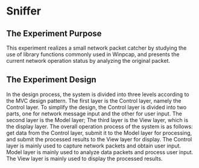 # Sniffer
## The Experiment Purpose 
This experiment realizes a small network packet catcher by studying the use of library functions commonly used in Winpcap, and presents the current network operation status by analyzing the original packet.
## The Experiment Design
In the design process, the system is divided into three levels according to the MVC design pattern. The first layer is the Control layer, namely the Control layer. To simplify the design, the Control layer is divided into two parts, one for network message input and the other for user input. The second layer is the Model layer; The third layer is the View layer, which is the display layer. The overall operation process of the system is as follows: get data from the Control layer, submit it to the Model layer for processing, and submit the processed results to the View layer for display. The Control layer is mainly used to capture network packets and obtain user input. Model layer is mainly used to analyze data packets and process user input. The View layer is mainly used to display the processed results.

